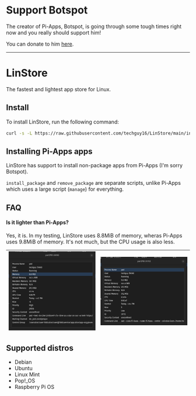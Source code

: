 # Support Botspot
The creator of Pi-Apps, Botspot, is going through some tough times right now and you really should support him!

You can donate to him [here](https://github.com/sponsors/Botspot).

--------

# LinStore
The fastest and lightest app store for Linux.

## Install
To install LinStore, run the following command:
```bash
curl -s -L https://raw.githubusercontent.com/techguy16/LinStore/main/install | bash
```

## Installing Pi-Apps apps
LinStore has support to install non-package apps from Pi-Apps (I'm sorry Botspot). 

<code>install_package</code> and <code>remove_package</code> are separate scripts, unlike Pi-Apps which uses a large script (<code>manage</code>) for everything.

## FAQ
#### Is it lighter than Pi-Apps?
Yes, it is. In my testing, LinStore uses 8.8MiB of memory, wheras Pi-Apps uses 9.8MiB of memory. It's not much, but the CPU usage is also less.

| <img src="images/LinStoreResources.png" alt="LinStore's Resources" width="350"/> | <img src="images/Pi-AppsResources.png" alt="Pi-Apps Resources" width="350"/> |
|---|---|

## Supported distros
- Debian
- Ubuntu
- Linux Mint
- Pop!_OS
- Raspberry Pi OS

